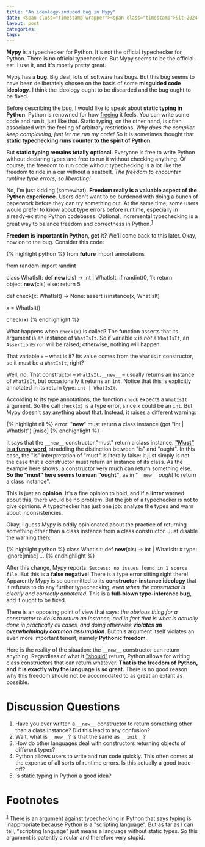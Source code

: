 ```yaml
---
title: "An ideology-induced bug in Mypy"
date: <span class="timestamp-wrapper"><span class="timestamp">&lt;2024-09-10 Tue&gt;</span></span>
layout: post
categories: 
tags: 
---
```


**Mypy** is a typechecker for Python. It's not the official typechecker for Python. There is no official typechecker. But Mypy seems to be the official-est. I use it, and it's mostly pretty great.

Mypy has a **bug**. Big deal, lots of software has bugs. But this bug seems to have been deliberately chosen on the basis of some **misguided code ideology**. I think the ideology ought to be discarded and the bug ought to be fixed.

Before describing the bug, I would like to speak about **static typing in Python**. Python is renowned for how [freeing](https://xkcd.com/353/) it feels. You can write some code and run it, just like that. Static typing, on the other hand, is often associated with the feeling of arbitrary restrictions. *Why does the compiler keep complaining, just let me run my code!* So it is sometimes thought that **static typechecking runs counter to the spirit of Python**.

But **static typing remains totally optional**. Everyone is free to write Python without declaring types and free to run it without checking anything. Of course, the freedom to run code without typechecking is a lot like the freedom to ride in a car without a seatbelt. *The freedom to encounter runtime type errors, so liberating!*

No, I'm just kidding (somewhat). **Freedom really is a valuable aspect of the Python experience.** Users don't want to be burdened with doing a bunch of paperwork before they can try something out. At the same time, some users would prefer to know about type errors before runtime, especially in already-existing Python codebases. Optional, incremental typechecking is a great way to balance freedom and correctness in Python.<sup><a id="fnr.1" class="footref" href="#fn.1" role="doc-backlink">1</a></sup>

**Freedom is important in Python, get it?** We'll come back to this later. Okay, now on to the bug. Consider this code:

{% highlight python %}
from __future__ import annotations

from random import randint

class WhatIsIt:
    def __new__(cls) -> int | WhatIsIt:
        if randint(0, 1):
            return object.__new__(cls)
        else:
            return 5

def check(x: WhatIsIt) -> None:
    assert isinstance(x, WhatIsIt)

x = WhatIsIt()

check(x)
{% endhighlight %}

What happens when `check(x)` is called? The function asserts that its argument is an instance of `WhatIsIt`. So if variable `x` is *not* a `WhatIsIt`, an `AssertionError` will be raised; otherwise, nothing will happen.

That variable `x` &#x2013; what is it? Its value comes from the `WhatIsIt` constructor, so it must be a `WhatIsIt`, right?

Well, no. That constructor &#x2013; `WhatIsIt.__new__` &#x2013; usually returns an instance of `WhatIsIt`, but occasionally it returns an `int`. Notice that this is explicitly annotated in its return type: `int | WhatIsIt`.

According to its type annotations, the function `check` expects a `WhatIsIt` argument. So the call `check(x)` is a type error, since `x` could be an `int`. But Mypy doesn't say anything about that. Instead, it raises a different warning:

{% highlight nil %}
error: "__new__" must return a class instance (got "int | WhatIsIt")  [misc]
{% endhighlight %}

It says that the `__new__` constructor "must" return a class instance. **["Must" is a funny word](https://nickdrozd.github.io/2020/04/23/idris-interfaces.html)**, straddling the distinction between "is" and "ought". In this case, the "is" interpretation of "must" is literally false: it just simply is not the case that a constructor must return an instance of its class. As the example here shows, a constructor very much can return something else. **So the "must" here seems to mean "ought"**, as in "`__new__` *ought* to return a class instance".

This is just an **opinion**. It's a fine opinion to hold, and if a **linter** warned about this, there would be no problem. But the job of a typechecker is not to give opinions. A typechecker has just one job: analyze the types and warn about inconsistencies.

Okay, I guess Mypy is oddly opinionated about the practice of returning something other than a class instance from a class constructor. Just disable the warning then:

{% highlight python %}
class WhatIsIt:
    def __new__(cls) -> int | WhatIsIt:  # type: ignore[misc]
        ...
{% endhighlight %}

After this change, Mypy reports: `Success: no issues found in 1 source file`. But this is a **false negative**! There is a type error sitting right there! Apparently Mypy is so committed to its **constructor-instance ideology** that it refuses to do any further typechecking, *even when the constructor is clearly and correctly annotated*. This is a **full-blown type-inference bug**, and it ought to be fixed.

There is an opposing point of view that says: *the obvious thing for a constructor to do is to return an instance, and in fact that is what is actually done in practically all cases, and doing otherwise **violates an overwhelmingly common assumption***. But this argument itself violates an even more important tenent, namely **Pythonic freedom**.

Here is the reality of the situation: the `__new__` constructor can return anything. Regardless of what it ["should"](https://docs.python.org/3/reference/datamodel.html#object.__new__) return, Python allows for writing class constructors that can return whatever. **That is the freedom of Python, and it is exactly why the language is so great.** There is no good reason why this freedom should not be accomodated to as great an extant as possible.


# Discussion Questions

1.  Have you ever written a `__new__` constructor to return something other than a class instance? Did this lead to any confusion?
2.  Wait, what is `__new__`? Is that the same as `__init__`?
3.  How do other languages deal with constructors returning objects of different types?
4.  Python allows users to write and run code quickly. This often comes at the expense of all sorts of runtime errors. Is this actually a good trade-off?
5.  Is static typing in Python a good idea?

# Footnotes

<sup><a id="fn.1" href="#fnr.1">1</a></sup> There is an argument against typechecking in Python that says typing is inappropriate because Python is a "scripting language". But as far as I can tell, "scripting language" just means a language without static types. So this argument is patently circular and therefore very stupid.
